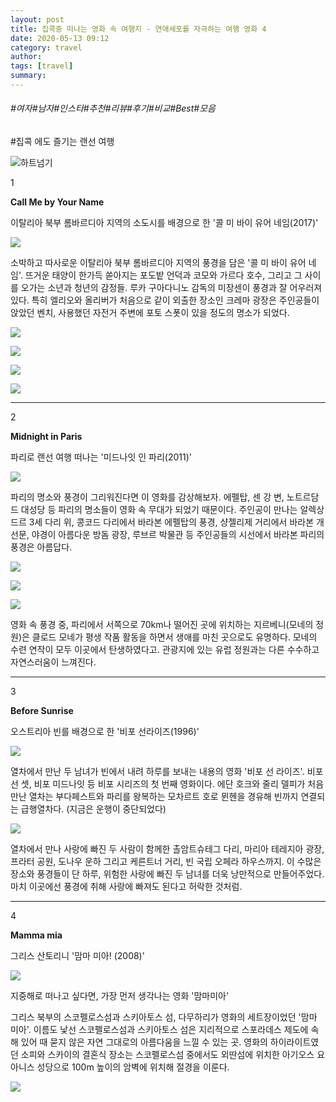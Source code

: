 ```yaml
---
layout: post
title: 집콕중 떠나는 영화 속 여행지 - 연애세포를 자극하는 여행 영화 4
date: 2020-05-13 09:12
category: travel
author: 
tags: [travel]
summary: 
---
```


###### #여자#남자#인스타#추천#리뷰#후기#비교#Best#모음

#집콕 에도 즐기는 랜선 여행

![하트넘기](https://t1.daumcdn.net/liveboard/emoticon/kakaofriends/v1/niniz4/1.gif)

1

**Call Me by Your Name**

이탈리아 북부 롬바르디아 지역의 소도시를 배경으로 한 '콜 미 바이 유어 네임(2017)'

[![](https://img1.daumcdn.net/thumb/R720x0/?fname=https%3A%2F%2Ft1.daumcdn.net%2Fliveboard%2Fbazaarkorea%2F2db2b5a163e749a9ad7e777bbfd218ce.JPG)](https://www.harpersbazaar.co.kr/article/45907?utm_source=1boon&utm_medium=referral&utm_campaign=article)

소박하고 따사로운 이탈리아 북부 롬바르디아 지역의 풍경을 담은 '콜 미 바이 유어 네임'. 뜨거운 태양이 한가득 쏟아지는 포도밭 언덕과 코모와 가르다 호수, 그리고 그 사이를 오가는 소년과 청년의 감정들. 루카 구아다니노 감독의 미장센이 풍경과 잘 어우러져 있다. 특히 엘리오와 올리버가 처음으로 같이 외출한 장소인 크레마 광장은 주인공들이 앉았던 벤치, 사용했던 자전거 주변에 포토 스폿이 있을 정도의 명소가 되었다.

[![](https://img1.daumcdn.net/thumb/R720x0/?fname=https%3A%2F%2Ft1.daumcdn.net%2Fliveboard%2Fbazaarkorea%2Ffaf2f786da1a43e1b8c99012810000ec.JPG)](https://www.harpersbazaar.co.kr/article/45907?utm_source=1boon&utm_medium=referral&utm_campaign=article)

[![](https://img1.daumcdn.net/thumb/R720x0/?fname=https%3A%2F%2Ft1.daumcdn.net%2Fliveboard%2Fbazaarkorea%2Fdefbd8ff3deb41389f10e9c2f9f26efa.JPG)](https://www.harpersbazaar.co.kr/article/45907?utm_source=1boon&utm_medium=referral&utm_campaign=article)

[![](https://img1.daumcdn.net/thumb/R720x0/?fname=https%3A%2F%2Ft1.daumcdn.net%2Fliveboard%2Fbazaarkorea%2F9ce42fa8bbc2443f8c51677cdb8f5069.JPG)](https://www.harpersbazaar.co.kr/article/45907?utm_source=1boon&utm_medium=referral&utm_campaign=article)

[![](https://img1.daumcdn.net/thumb/R720x0/?fname=https%3A%2F%2Ft1.daumcdn.net%2Fliveboard%2Fbazaarkorea%2F87517603169f417799216197b2bfa9c7.JPG)](https://www.harpersbazaar.co.kr/article/45907?utm_source=1boon&utm_medium=referral&utm_campaign=article)

----------

2

**Midnight in Paris**

파리로 랜선 여행 떠나는 '미드나잇 인 파리(2011)'

[![](https://img1.daumcdn.net/thumb/R720x0/?fname=https%3A%2F%2Ft1.daumcdn.net%2Fliveboard%2Fbazaarkorea%2F4222d1bd94ad44f6ba2a4d308ed92e66.JPG)](https://www.harpersbazaar.co.kr/article/45907?utm_source=1boon&utm_medium=referral&utm_campaign=article)

파리의 명소와 풍경이 그리워진다면 이 영화를 감상해보자. 에펠탑, 센 강 변, 노트르담 드 대성당 등 파리의 명소들이 영화 속 무대가 되었기 때문이다. 주인공이 만나는 알렉상드르 3세 다리 위, 콩코드 다리에서 바라본 에펠탑의 풍경, 샹젤리제 거리에서 바라본 개선문, 야경이 아름다운 방돔 광장, 루브르 박물관 등 주인공들의 시선에서 바라본 파리의 풍경은 아름답다.

[![](https://img1.daumcdn.net/thumb/R720x0/?fname=https%3A%2F%2Ft1.daumcdn.net%2Fliveboard%2Fbazaarkorea%2F7a92966d712c4434a740548f7aa311d9.JPG)](https://www.harpersbazaar.co.kr/article/45907?utm_source=1boon&utm_medium=referral&utm_campaign=article)

[![](https://img1.daumcdn.net/thumb/R720x0/?fname=https%3A%2F%2Ft1.daumcdn.net%2Fliveboard%2Fbazaarkorea%2Fc65b2811448044dca34e1adf84752cd0.JPG)](https://www.harpersbazaar.co.kr/article/45907?utm_source=1boon&utm_medium=referral&utm_campaign=article)

[![](https://img1.daumcdn.net/thumb/R720x0/?fname=https%3A%2F%2Ft1.daumcdn.net%2Fliveboard%2Fbazaarkorea%2F3b259c7cd59643e6b27942c9273f492d.JPG)](https://www.harpersbazaar.co.kr/article/45907?utm_source=1boon&utm_medium=referral&utm_campaign=article)

영화 속 풍경 중, 파리에서 서쪽으로 70km나 떨어진 곳에 위치하는 지르베니(모네의 정원)은 클로드 모네가 평생 작품 활동을 하면서 생애를 마친 곳으로도 유명하다. 모네의 수련 연작이 모두 이곳에서 탄생하였다고. 관광지에 있는 유럽 정원과는 다른 수수하고 자연스러움이 느껴진다.

----------

3

**Before Sunrise**

오스트리아 빈를 배경으로 한 '비포 선라이즈(1996)'

[![](https://img1.daumcdn.net/thumb/R720x0/?fname=https%3A%2F%2Ft1.daumcdn.net%2Fliveboard%2Fbazaarkorea%2Fabb1c97d2bf643cf891175064c448b2d.JPG)](https://www.harpersbazaar.co.kr/article/45907?utm_source=1boon&utm_medium=referral&utm_campaign=article)

열차에서 만난 두 남녀가 빈에서 내려 하루를 보내는 내용의 영화 '비포 선 라이즈'. 비포 선 셋, 비포 미드나잇 등 비포 시리즈의 첫 번째 영화이다. 에단 호크와 줄리 델피가 처음 만난 열차는 부다페스트와 파리를 왕복하는 모차르트 호로 뮌헨을 경유해 빈까지 연결되는 급행열차다. (지금은 운행이 중단되었다)

[![](https://img1.daumcdn.net/thumb/R720x0/?fname=https%3A%2F%2Ft1.daumcdn.net%2Fliveboard%2Fbazaarkorea%2Fe101ee8617474990a7b16a9fb06afcc3.JPG)](https://www.harpersbazaar.co.kr/article/45907?utm_source=1boon&utm_medium=referral&utm_campaign=article)

열차에서 만나 사랑에 빠진 두 사람이 함께한 촐암트슈테그 다리, 마리아 테레지아 광장, 프라터 공원, 도나우 운하 그리고 케른트너 거리, 빈 국립 오페라 하우스까지. 이 수많은 장소와 풍경들이 단 하루, 위험한 사랑에 빠진 두 남녀를 더욱 낭만적으로 만들어주었다. 마치 이곳에선 풍경에 취해 사랑에 빠져도 된다고 허락한 것처럼.

----------

4

**Mamma mia**

그리스 산토리니 '맘마 미아! (2008)'

[![](https://img1.daumcdn.net/thumb/R720x0/?fname=https%3A%2F%2Ft1.daumcdn.net%2Fliveboard%2Fbazaarkorea%2Fa5c3510c3e954fedae29467216899cc5.JPG)](https://www.harpersbazaar.co.kr/article/45907?utm_source=1boon&utm_medium=referral&utm_campaign=article)

지중해로 떠나고 싶다면, 가장 먼저 생각나는 영화 '맘마미아'

그리스 북부의 스코펠로스섬과 스키아토스 섬, 다무하리가 영화의 세트장이었던 '맘마 미아'. 이름도 낯선 스코펠로스섬과 스키아토스 섬은 지리적으로 스포라데스 제도에 속해 있어 때 묻지 않은 자연 그대로의 아름다움을 느낄 수 있는 곳. 영화의 하이라이트였던 소피와 스카이의 결혼식 장소는 스코펠로스섬 중에서도 외딴섬에 위치한 아기오스 요아니스 성당으로 100m 높이의 암벽에 위치해 절경을 이룬다.

[![](https://img1.daumcdn.net/thumb/R720x0/?fname=https%3A%2F%2Ft1.daumcdn.net%2Fliveboard%2Fbazaarkorea%2F308b0010e1d2411eb170962e52b29308.JPG)](https://www.harpersbazaar.co.kr/article/45907?utm_source=1boon&utm_medium=referral&utm_campaign=article)

[  
](https://www.harpersbazaar.co.kr/article/46195?utm_source=1boon&utm_medium=banner&utm_campaign=article)